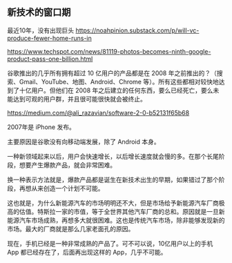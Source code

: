## 新技术的窗口期

最近10年，没有出现巨头 https://noahpinion.substack.com/p/will-vc-produce-fewer-home-runs-in

https://www.techspot.com/news/81119-photos-becomes-ninth-google-product-pass-one-billion.html

谷歌推出的几乎所有拥有超过 10 亿用户的产品都是在 2008 年之前推出的？（搜索、Gmail、YouTube、地图、Android、Chrome 等）。所有这些都相对较快地达到了十亿用户。但他们在 2008 年之后建立的任何东西，要么已经死亡，要么未能达到可观的用户群，并且很可能很快就会被终止。

https://medium.com/@ali_razavian/software-2-0-b52131f65b68

2007年是 iPhone 发布。

主要原因是谷歌没有向移动端发展，除了 Android 本身。

一种新领域起来以后，用户会快速增长，以后增长速度就会慢的多。在那个长尾阶段，想要产生爆款产品，就会非常困难。

换一种表示方法就是，爆款产品都是诞生在新技术出生的早期，如果错过了那个阶段，再想从来创造一个计划不可能。

这也就是，为什么新能源汽车的市场明明还不大，但是市场给予新能源汽车厂商极高的估值。特斯拉一家的市值，等于全世界其他汽车厂商的总和。原因就是一旦新能源汽车市场成熟，再想多大就很困难。这也是传统汽车市场，除非能够发现新的市场。最大的厂商就是那么几家老面孔的原因。

现在，手机已经是一种非常成熟的产品了。可不可以说，10亿用户以上的手机 App 都已经存在了，后面再出现这样的 App，几乎不可能。
